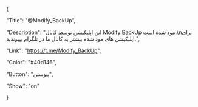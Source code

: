 {

"Title": "@Modify_BackUp",

"Description": "این اپلیکیشن توسط کانال Modify BackUp مود شده است.\nبرای اپلیکیشن های مود شده بیشتر به کانال ما در تلگرام بپیوندید.",

"Link": "https://t.me/Modify_BackUp",

"Color": "#40d146",

"Button": "پیوستن",

"Show": "on"

}
